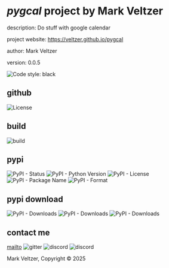 # *pygcal* project by Mark Veltzer

description: Do stuff with google calendar

project website: https://veltzer.github.io/pygcal

author: Mark Veltzer

version: 0.0.5

![Code style: black](https://img.shields.io/badge/code%20style-black-000000.svg)

## github

![License](https://img.shields.io/github/license/veltzer/pygcal)

## build

![build](https://github.com/veltzer/pygcal/workflows/build/badge.svg)

## pypi

![PyPI - Status](https://img.shields.io/pypi/status/pygcal)
![PyPI - Python Version](https://img.shields.io/pypi/pyversions/pygcal)
![PyPI - License](https://img.shields.io/pypi/l/pygcal)
![PyPI - Package Name](https://img.shields.io/pypi/v/pygcal)
![PyPI - Format](https://img.shields.io/pypi/format/pygcal)

## pypi download

![PyPI - Downloads](https://img.shields.io/pypi/dd/pygcal)
![PyPI - Downloads](https://img.shields.io/pypi/dw/pygcal)
![PyPI - Downloads](https://img.shields.io/pypi/dm/pygcal)



## contact me
[mailto](mailto:mark.veltzer@gmail.com)
![gitter](https://img.shields.io/gitter/room/veltzer/mark.veltzer)
![discord](https://img.shields.io/discord/719336281624281119)
![discord](https://img.shields.io/discord/719336282194444302)

Mark Veltzer, Copyright © 2025
